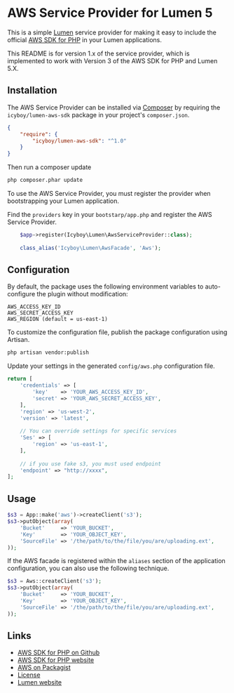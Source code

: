 # AWS Service Provider for Lumen 5

This is a simple [Lumen](http://lumen.laravel.com/) service provider for making it easy to include the official
[AWS SDK for PHP](https://github.com/aws/aws-sdk-php) in your Lumen applications.

This README is for version 1.x of the service provider, which is implemented to work with Version 3 of the AWS SDK for
PHP and Lumen 5.X.

## Installation

The AWS Service Provider can be installed via [Composer](http://getcomposer.org) by requiring the
`icyboy/lumen-aws-sdk` package in your project's `composer.json`.

```json
{
    "require": {
        "icyboy/lumen-aws-sdk": "^1.0"
    }
}
```

Then run a composer update
```sh
php composer.phar update
```

To use the AWS Service Provider, you must register the provider when bootstrapping your Lumen application.

Find the `providers` key in your `bootstarp/app.php` and register the AWS Service Provider.

```php
    $app->register(Icyboy\Lumen\AwsServiceProvider::class);
    
    class_alias('Icyboy\Lumen\AwsFacade', 'Aws');
```


## Configuration

By default, the package uses the following environment variables to auto-configure the plugin without modification:
```
AWS_ACCESS_KEY_ID
AWS_SECRET_ACCESS_KEY
AWS_REGION (default = us-east-1)
```

To customize the configuration file, publish the package configuration using Artisan.

```sh
php artisan vendor:publish
```

Update your settings in the generated `config/aws.php` configuration file.

```php
return [
    'credentials' => [
        'key'    => 'YOUR_AWS_ACCESS_KEY_ID',
        'secret' => 'YOUR_AWS_SECRET_ACCESS_KEY',
    ],
    'region' => 'us-west-2',
    'version' => 'latest',
    
    // You can override settings for specific services
    'Ses' => [
        'region' => 'us-east-1',
    ],
    
    // if you use fake s3, you must used endpoint
    'endpoint' => "http://xxxx",
];
```

## Usage

```php
$s3 = App::make('aws')->createClient('s3');
$s3->putObject(array(
    'Bucket'     => 'YOUR_BUCKET',
    'Key'        => 'YOUR_OBJECT_KEY',
    'SourceFile' => '/the/path/to/the/file/you/are/uploading.ext',
));
```

If the AWS facade is registered within the `aliases` section of the application configuration, you can also use the
following technique.

```php
$s3 = Aws::createClient('s3');
$s3->putObject(array(
    'Bucket'     => 'YOUR_BUCKET',
    'Key'        => 'YOUR_OBJECT_KEY',
    'SourceFile' => '/the/path/to/the/file/you/are/uploading.ext',
));
```

## Links

* [AWS SDK for PHP on Github](http://github.com/aws/aws-sdk-php/)
* [AWS SDK for PHP website](http://aws.amazon.com/sdkforphp/)
* [AWS on Packagist](https://packagist.org/packages/aws/)
* [License](http://aws.amazon.com/apache2.0/)
* [Lumen website](http://lumen.laravel.com/)
